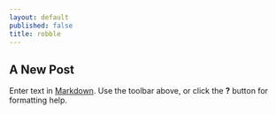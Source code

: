 ```yaml
---
layout: default
published: false
title: robble
---
```


## A New Post

Enter text in [Markdown](http://daringfireball.net/projects/markdown/). Use the toolbar above, or click the **?** button for formatting help.
